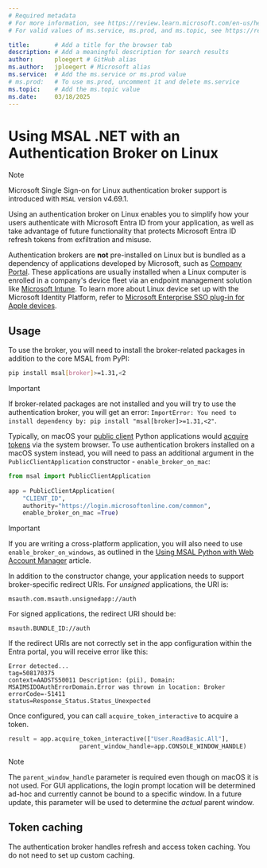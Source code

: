 ```yaml
---
# Required metadata
# For more information, see https://review.learn.microsoft.com/en-us/help/platform/learn-editor-add-metadata?branch=main
# For valid values of ms.service, ms.prod, and ms.topic, see https://review.learn.microsoft.com/en-us/help/platform/metadata-taxonomies?branch=main

title:       # Add a title for the browser tab
description: # Add a meaningful description for search results
author:      ploegert # GitHub alias
ms.author:   jploegert # Microsoft alias
ms.service:  # Add the ms.service or ms.prod value
# ms.prod:   # To use ms.prod, uncomment it and delete ms.service
ms.topic:    # Add the ms.topic value
ms.date:     03/18/2025
---
```


# Using MSAL .NET with an Authentication Broker on Linux


> [!NOTE]
> Microsoft Single Sign-on for Linux authentication broker support is introduced with `MSAL` version v4.69.1.

Using an authentication broker on Linux enables you to simplify how your users authenticate with Microsoft Entra ID from your application, as well as take advantage of future functionality that protects Microsoft Entra ID refresh tokens from exfiltration and misuse.

Authentication brokers are **not** pre-installed on Linux but is bundled as a dependency of applications developed by Microsoft, such as [Company Portal](/mem/intune-service/user-help/enroll-device-linux). These applications are usually installed when a Linux computer is enrolled in a company's device fleet via an endpoint management solution like [Microsoft Intune](/mem/intune/fundamentals/what-is-intune). To learn more about Linux device set up with the Microsoft Identity Platform, refer to [Microsoft Enterprise SSO plug-in for Apple devices](/entra/identity-platform/apple-sso-plugin).

## Usage

To use the broker, you will need to install the broker-related packages in addition to the core MSAL from PyPI:

```bash
pip install msal[broker]>=1.31,<2
```

>[!IMPORTANT]
>If broker-related packages are not installed and you will try to use the authentication broker, you will get an error: `ImportError: You need to install dependency by: pip install "msal[broker]>=1.31,<2"`.

Typically, on macOS your [public client](/entra/identity-platform/msal-client-applications) Python applications would [acquire tokens](../getting-started/acquiring-tokens.md) via the system browser. To use authentication brokers installed on a macOS system instead, you will need to pass an additional argument in the `PublicClientApplication` constructor - `enable_broker_on_mac`:

```python
from msal import PublicClientApplication
 
app = PublicClientApplication(
    "CLIENT_ID",
    authority="https://login.microsoftonline.com/common",
    enable_broker_on_mac =True)
```

>[!IMPORTANT]
>If you are writing a cross-platform application, you will also need to use `enable_broker_on_windows`, as outlined in the [Using MSAL Python with Web Account Manager](wam.md) article.

In addition to the constructor change, your application needs to support broker-specific redirect URIs. For _unsigned_ applications, the URI is:

```text
msauth.com.msauth.unsignedapp://auth 
```

For signed applications, the redirect URI should be:

```text
msauth.BUNDLE_ID://auth
```

If the redirect URIs are not correctly set in the app configuration within the Entra portal, you will receive error like this: 

```text
Error detected... 
tag=508170375
context=AADSTS50011 Description: (pii), Domain: MSAIMSIDOAuthErrorDomain.Error was thrown in location: Broker 
errorCode=-51411 
status=Response_Status.Status_Unexpected 
```

Once configured, you can call `acquire_token_interactive` to acquire a token.

```python
result = app.acquire_token_interactive(["User.ReadBasic.All"],
                    parent_window_handle=app.CONSOLE_WINDOW_HANDLE)
```

>[!NOTE]
>The `parent_window_handle` parameter is required even though on macOS it is not used. For GUI applications, the login prompt location will be determined ad-hoc and currently cannot be bound to a specific window. In a future update, this parameter will be used to determine the _actual_ parent window.

## Token caching

The authentication broker handles refresh and access token caching. You do not need to set up custom caching.